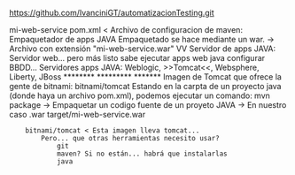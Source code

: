 https://github.com/IvanciniGT/automatizacionTesting.git

mi-web-service
                pom.xml < Archivo de configuracion de maven: Empaquetador de apps JAVA
                    Empaquetado se hace mediante un war.
                        -> Archivo con extensión "mi-web-service.war"
                                VV
                            Servidor de apps JAVA: Servidor web... pero más listo
                                                                    sabe ejecutar apps web java
                                                                        configurar BBDD...
                                Servidores apps JAVA: Weblogic, >>Tomcat<<, Websphere, Liberty, JBoss
                                                      ********              *********  *******
                                Imagen de Tomcat que ofrece la gente de bitnami: bitnami/tomcat
    Estando en la carpta de un proyecto java (donde haya un archivo pom.xml), podemos ejecutar un comando:
        mvn package -> Empaquetar un codigo fuente de un proyeto JAVA -> En nuestro caso .war
                        target/mi-web-service.war
        
        bitnami/tomcat < Esta imagen lleva tomcat...
            Pero... que otras herramientas necesito usar?
                git
                maven? Si no están... habrá que instalarlas
                java
        